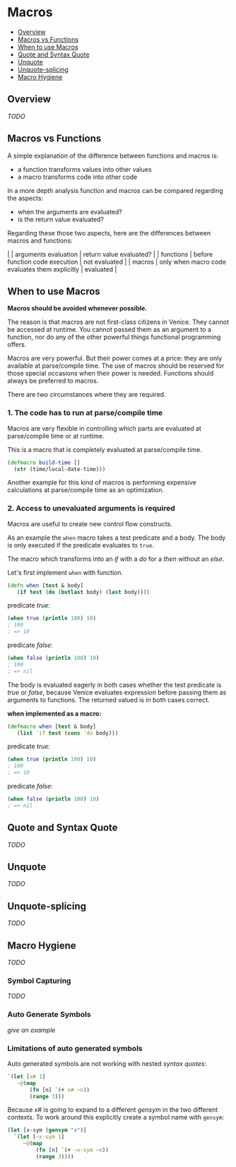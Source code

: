 # Macros


* [Overview](#overview)
* [Macros vs Functions](#macros-vs-functions)
* [When to use Macros](#when-to-use-macros)
* [Quote and Syntax Quote](#quote-and-syntax-quote)
* [Unquote](#unquote)
* [Unquote-splicing](#unquote-splicing)
* [Macro Hygiene](#macro-hygiene)



## Overview

_TODO_


## Macros vs Functions

A simple explanation of the difference between functions and macros is:

* a function transforms values into other values
* a macro transforms code into other code

In a more depth analysis function and macros can be compared regarding the aspects:

* when the arguments are evaluated?
* is the return value evaluated?

Regarding these those two aspects, here are the differences between macros and functions:

|           | arguments evaluation                           | return value evaluated? |
| functions | before function code execution                 | not evaluated           |
| macros    | only when macro code evaluates them explicitly | evaluated               |



## When to use Macros

**Macros should be avoided whenever possible.**

The reason is that macros are not first-class citizens in Venice. They cannot be 
accessed at runtime. You cannot passed them as an argument to a function, nor do any 
of the other powerful things functional programming offers. 

Macros are very powerful. But their power comes at a price: they are only available at 
parse/compile time. The use of macros should be reserved for those special occasions 
when their power is needed. Functions should always be preferred to macros.

There are two circumstances where they are required.


### 1. The code has to run at parse/compile time

Macros are very flexible in controlling which parts are evaluated at parse/compile time
or at runtime.

This is a macro that is completely evaluated at parse/compile time. 

```clojure
(defmacro build-time []
  (str (time/local-date-time)))
```

Another example for this kind of macros is performing expensive calculations at 
parse/compile time as an optimization.


### 2. Access to unevaluated arguments is required

Macros are useful to create new control flow constructs. 

As an example the `when` macro takes a test predicate and a body. The body is 
only executed if the predicate evaluates to `true`.

The macro which transforms into an _if_ with a _do_ for a _then_ without an _else_.

Let's first implement `when` with function. 

```clojure
(defn when [test & body]
   (if test (do (butlast body) (last body))))
```

predicate _true_:

```clojure 
(when true (println 100) 10)
; 100
; => 10
```

predicate _false_:

```clojure 
(when false (println 100) 10)
; 100
; => nil
```

The body is evaluated eagerly in both cases whether the test predicate is _true_ or _false_, 
because Venice evaluates expression before passing them as arguments to functions.
The returned valued is in both cases correct.


**when implemented as a macro:**

```clojure
(defmacro when [test & body]
   (list 'if test (cons 'do body)))
```

predicate _true_:

```clojure 
(when true (println 100) 10)
; 100
; => 10
```

predicate _false_:

```clojure 
(when false (println 100) 10)
; => nil
```


## Quote and Syntax Quote

_TODO_

## Unquote

_TODO_

## Unquote-splicing

_TODO_



## Macro Hygiene

_TODO_

### Symbol Capturing

_TODO_

### Auto Generate Symbols


_give an example_


### Limitations of auto generated symbols

Auto generated symbols are not working with nested _syntax quotes_:

```clojure
`(let [x# 1]
   ~@(map
       (fn [n] `(+ x# ~n))
       (range 3)))
```

Because x# is going to expand to a different _gensym_ in the two different 
contexts. To work around this explicitly create a symbol name with `gensym`:

```clojure
(let [x-sym (gensym "x")]
  `(let [~x-sym 1]
     ~@(map
         (fn [n] `(+ ~x-sym ~n))
         (range 3))))
```
